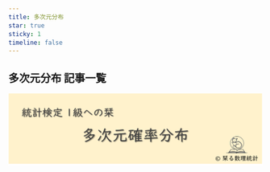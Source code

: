 ```yaml
---
title: 多次元分布
star: true
sticky: 1
timeline: false
---
```

## 多次元分布 記事一覧

<div style="display: flex; gap: 10px; justify-content: center;">
  <img src="/assets/images/multivariate_distribution/thumbnail.png" style="max-width: 100%; height: auto;">
</div>

<div class="vp-card-container">

<VPCard
  title="共分散"
  desc="定義・性質・例題"
  link="/posts/multivariate_distribution/covariance.html"
/>

<VPCard
  title="相関係数"
  desc="定義・性質・例題"
  link="/posts/multivariate_distribution/correlation_coefficient.html"
/>

<VPCard
  title="2次元正規分布の条件付き分布"
  desc="導出・条件付き期待値と分散"
  link="/posts/multivariate_distribution/normal_cpd.html"
/>

</div>
